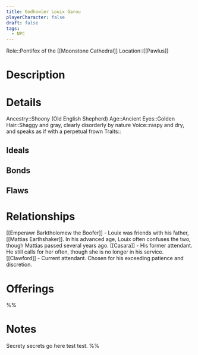 ```yaml
---
title: Godhowler Louix Garou
playerCharacter: false
draft: false
tags:
  - NPC
---
```


Role::Pontifex of the [[Moonstone Cathedral]]
Location::[[Pawlus]]

# Description

# Details
Ancestry::Shoony (Old English Shepherd)
Age::Ancient
Eyes::Golden
Hair::Shaggy and gray, clearly disorderly by nature
Voice::raspy and dry, and speaks as if with a perpetual frown
Traits::

## Ideals
## Bonds
## Flaws
# Relationships
[[Emperawr Barktholomew the Boofer]] - Louix was friends with his father, [[Mattias Earthshaker]]. In his advanced age, Louix often confuses the two, though Mattias passed several years ago.
[[Casara]] - His former attendant. He still calls for her often, though she is no longer in his service.
[[Clawford]] - Current attendant. Chosen for his exceeding patience and discretion.
# Offerings
%%
# Notes
Secrety secrets go here test test.
%%